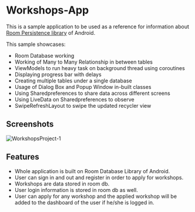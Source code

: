 # Workshops-App

This is a sample application to be used as a reference for information about <a href="https://developer.android.com/training/data-storage/room" target="_blank">Room Persistence library</a> of Android.

This sample showcases:
<ul>
  <li>Room Database working</li>
  <li>Working of Many to Many Relationship in between tables</li>
  <li>ViewModels to run heavy task on background thread using coroutines</li>
  <li>Displaying progress bar with delays</li>
  <li>Creating multiple tables under a single database</li>
  <li>Usage of Dialog Box and Popup Window in-built classes</li>
  <li>Using Sharedpreferences to share data across different screens</li>
  <li>Using LiveData on Sharedpreferences to observe</li>
  <li>SwipeRefreshLayout to swipe the updated recycler view</li>
</ul>

<h2>Screenshots</h2>

![WorkshopsProject-1](https://user-images.githubusercontent.com/83690778/221479833-c90df06e-0ddf-4e1d-ad5e-fe1fb443f6ae.jpg)

<h2>Features</h2>
<ul>
  <li>Whole application is built on Room Database Library of Android.</li>
  <li>User can sign in and out and register in order to apply for workshops.</li>
  <li>Workshops are data stored in room db.</li>
  <li>User login information is stored in room db as well.</li>
  <li>User can apply for any workshop and the applied workshop will be added to the dashboard of the user if he/she is logged in.</li>
</ul>
